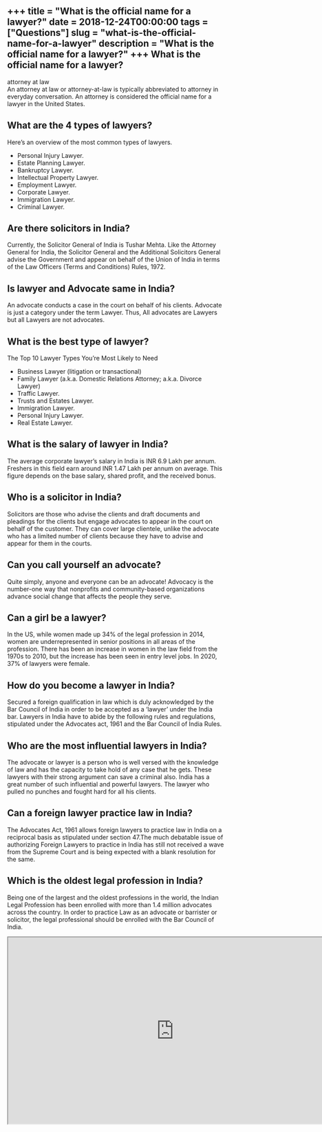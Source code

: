 +++
title = "What is the official name for a lawyer?"
date = 2018-12-24T00:00:00
tags = ["Questions"]
slug = "what-is-the-official-name-for-a-lawyer"
description = "What is the official name for a lawyer?"
+++
What is the official name for a lawyer?
---------------------------------------

attorney at law  
An attorney at law or attorney-at-law is typically abbreviated to attorney in everyday conversation. An attorney is considered the official name for a lawyer in the United States.

What are the 4 types of lawyers?
--------------------------------

Here’s an overview of the most common types of lawyers.

- Personal Injury Lawyer.
- Estate Planning Lawyer.
- Bankruptcy Lawyer.
- Intellectual Property Lawyer.
- Employment Lawyer.
- Corporate Lawyer.
- Immigration Lawyer.
- Criminal Lawyer.

Are there solicitors in India?
------------------------------

Currently, the Solicitor General of India is Tushar Mehta. Like the Attorney General for India, the Solicitor General and the Additional Solicitors General advise the Government and appear on behalf of the Union of India in terms of the Law Officers (Terms and Conditions) Rules, 1972.

Is lawyer and Advocate same in India?
-------------------------------------

An advocate conducts a case in the court on behalf of his clients. Advocate is just a category under the term Lawyer. Thus, All advocates are Lawyers but all Lawyers are not advocates.

What is the best type of lawyer?
--------------------------------

The Top 10 Lawyer Types You’re Most Likely to Need

- Business Lawyer (litigation or transactional)
- Family Lawyer (a.k.a. Domestic Relations Attorney; a.k.a. Divorce Lawyer)
- Traffic Lawyer.
- Trusts and Estates Lawyer.
- Immigration Lawyer.
- Personal Injury Lawyer.
- Real Estate Lawyer.

What is the salary of lawyer in India?
--------------------------------------

The average corporate lawyer’s salary in India is INR 6.9 Lakh per annum. Freshers in this field earn around INR 1.47 Lakh per annum on average. This figure depends on the base salary, shared profit, and the received bonus.

Who is a solicitor in India?
----------------------------

Solicitors are those who advise the clients and draft documents and pleadings for the clients but engage advocates to appear in the court on behalf of the customer. They can cover large clientele, unlike the advocate who has a limited number of clients because they have to advise and appear for them in the courts.

Can you call yourself an advocate?
----------------------------------

Quite simply, anyone and everyone can be an advocate! Advocacy is the number-one way that nonprofits and community-based organizations advance social change that affects the people they serve.

Can a girl be a lawyer?
-----------------------

In the US, while women made up 34% of the legal profession in 2014, women are underrepresented in senior positions in all areas of the profession. There has been an increase in women in the law field from the 1970s to 2010, but the increase has been seen in entry level jobs. In 2020, 37% of lawyers were female.

How do you become a lawyer in India?
------------------------------------

Secured a foreign qualification in law which is duly acknowledged by the Bar Council of India in order to be accepted as a ‘lawyer’ under the India bar. Lawyers in India have to abide by the following rules and regulations, stipulated under the Advocates act, 1961 and the Bar Council of India Rules.

Who are the most influential lawyers in India?
----------------------------------------------

The advocate or lawyer is a person who is well versed with the knowledge of law and has the capacity to take hold of any case that he gets. These lawyers with their strong argument can save a criminal also. India has a great number of such influential and powerful lawyers. The lawyer who pulled no punches and fought hard for all his clients.

Can a foreign lawyer practice law in India?
-------------------------------------------

The Advocates Act, 1961 allows foreign lawyers to practice law in India on a reciprocal basis as stipulated under section 47.The much debatable issue of authorizing Foreign Lawyers to practice in India has still not received a wave from the Supreme Court and is being expected with a blank resolution for the same.

Which is the oldest legal profession in India?
----------------------------------------------

Being one of the largest and the oldest professions in the world, the Indian Legal Profession has been enrolled with more than 1.4 million advocates across the country. In order to practice Law as an advocate or barrister or solicitor, the legal professional should be enrolled with the Bar Council of India.

<iframe allow="accelerometer; autoplay; clipboard-write; encrypted-media; gyroscope; picture-in-picture" allowfullscreen="" class="__youtube_prefs__  epyt-is-override  no-lazyload" data-no-lazy="1" data-origheight="433" data-origwidth="770" data-skipgform_ajax_framebjll="" height="433" id="_ytid_61009" loading="lazy" src="https://www.youtube.com/embed/WD3B3yJ2IlI?enablejsapi=1&autoplay=0&cc_load_policy=0&cc_lang_pref=&iv_load_policy=1&loop=0&modestbranding=0&rel=1&fs=1&playsinline=0&autohide=2&theme=dark&color=red&controls=1&" title="YouTube player" width="770"></iframe>